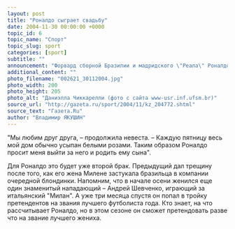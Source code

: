 ```yaml
---
layout: post
title: "Роналдо сыграет свадьбу"
date: 2004-11-30 00:00:00 +0000
topic_id: 6
topic_name: "Спорт"
topic_slug: sport
categories: [sport]
subtitle: ""
announcement: "Форвард сборной Бразилии и мадридского \"Реала\" Роналдо решил жениться. Об этом заявила его будущая жена и по совместительству известная фотомодель Даниэлла Чиккарелли (на фото), которая даже назвала точную дату предстоящей церемонии. \"Я выйду замуж за Роналдо, – сказала Чиккарелли. – Это событие произойдет 14 февраля в Париже. Сразу хочу предупредить, на церемонии не будет ни фотографов, ни гигантского количества родственников и знакомых. Этого не хочу ни я, ни мой будущий супруг\"."
additional_content: ""
photo_filename: "002621_30112004.jpg"
photo_width: 200
photo_height: 205
photo_alt: "Даниэлла Чиккарелли (фото с сайта www-usr.inf.ufsm.br)"
source_url: "http://gazeta.ru/sport/2004/11/kz_204772.shtml"
source_text: "Газета.Ru"
author: "Владимир ЯКУШИН"
---
```

"Мы любим друг друга, – продолжила невеста. – Каждую пятницу весь мой дом обычно усыпан белыми розами. Таким образом Роналдо просит меня выйти за него и родить ему сына".

Для Роналдо это будет уже второй брак. Предыдущий дал трещину после того, как его жена Милене застукала бразильца в компании очередной блондинки. Напомним, что в начале осени женился еще один знаменитый нападающий – Андрей Шевченко, играющий за итальянский "Милан". А уже три месяца спустя он попал в тройку претендентов на звания лучшего футболиста года. Кто знает, на что рассчитывает Роналдо, но в этом сезоне он сможет претендовать разве что на звание лучшего жениха.
